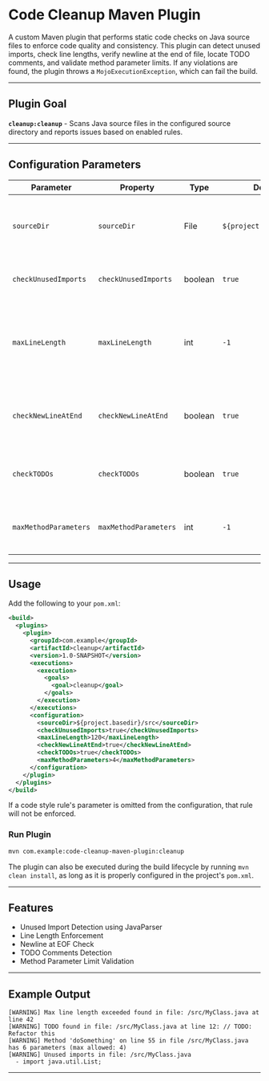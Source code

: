 # Code Cleanup Maven Plugin

A custom Maven plugin that performs static code checks on Java source files to enforce code quality and consistency.
This plugin can detect unused imports, check line lengths, verify newline at the end of file, locate TODO comments,
and validate method parameter limits. If any violations are found, the plugin throws a `MojoExecutionException`, 
which can fail the build.

---

## Plugin Goal

**`cleanup:cleanup`** - Scans Java source files in the configured source directory and reports issues based on enabled rules.

---

## Configuration Parameters

| Parameter              | Property              | Type     | Default                    | Description |
|------------------------|------------------------|----------|----------------------------|-------------|
| `sourceDir`            | `sourceDir`            | File     | `${project.basedir}/src`   | Root directory containing Java source files to scan. |
| `checkUnusedImports`   | `checkUnusedImports`   | boolean  | `true`                     | If true, unused imports are reported. |
| `maxLineLength`        | `maxLineLength`        | int      | `-1`                       | Max number of characters per line. Lines exceeding this will be flagged. |
| `checkNewLineAtEnd`    | `checkNewLineAtEnd`    | boolean  | `true`                     | If true, missing newline at the end of file will be flagged. |
| `checkTODOs`           | `checkTODOs`           | boolean  | `true`                     | If true, lines containing 'TODO' comments are flagged. |
| `maxMethodParameters`  | `maxMethodParameters`  | int      | `-1`                       | Max number of parameters allowed per method. |

---

## Usage

Add the following to your `pom.xml`:

```xml
<build>
  <plugins>
    <plugin>
      <groupId>com.example</groupId>
      <artifactId>cleanup</artifactId>
      <version>1.0-SNAPSHOT</version>
      <executions>
        <execution>
          <goals>
            <goal>cleanup</goal>
          </goals>
        </execution>
      </executions>
      <configuration>
        <sourceDir>${project.basedir}/src</sourceDir>
        <checkUnusedImports>true</checkUnusedImports>
        <maxLineLength>120</maxLineLength>
        <checkNewLineAtEnd>true</checkNewLineAtEnd>
        <checkTODOs>true</checkTODOs>
        <maxMethodParameters>4</maxMethodParameters>
      </configuration>
    </plugin>
  </plugins>
</build>
```

If a code style rule's parameter is omitted from the configuration, that rule will not be enforced.

### Run Plugin

```bash
mvn com.example:code-cleanup-maven-plugin:cleanup
```
The plugin can also be executed during the build lifecycle by running `mvn clean install`, as long as it is properly 
configured in the project's `pom.xml`.

---

## Features

- Unused Import Detection using JavaParser
- Line Length Enforcement
- Newline at EOF Check
- TODO Comments Detection
- Method Parameter Limit Validation

---

## Example Output

```
[WARNING] Max line length exceeded found in file: /src/MyClass.java at line 42
[WARNING] TODO found in file: /src/MyClass.java at line 12: // TODO: Refactor this
[WARNING] Method 'doSomething' on line 55 in file /src/MyClass.java has 6 parameters (max allowed: 4)
[WARNING] Unused imports in file: /src/MyClass.java
  - import java.util.List;
```

---